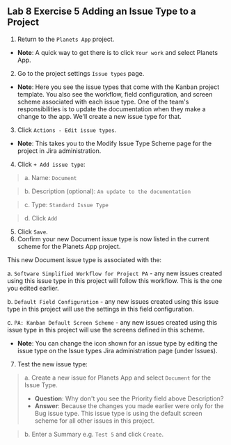 ## Lab 8 Exercise 5 Adding an Issue Type to a Project

1. Return to the `Planets App` project.

* **Note**: A quick way to get there is to click `Your work` and select Planets App.

2. Go to the project settings `Issue types` page.

* **Note**: Here you see the issue types that come with the Kanban project template. You also see the workflow, field configuration, and screen scheme associated with each issue type. One of the team's responsibilities is to update the documentation when they make a change to the app. We'll create a new issue type for that.

3. Click `Actions - Edit issue types`.

* **Note**: This takes you to the Modify Issue Type Scheme page for the project in Jira administration.

4. Click `+ Add issue type`:

> a. Name: `Document`

> b. Description (optional): `An update to the documentation`

> c. Type: `Standard Issue Type`

> d. Click `Add`

5. Click `Save`.
6. Confirm your new Document issue type is now listed in the current
   scheme for the Planets App project.

This new Document issue type is associated with the:

a. `Software Simplified Workflow for Project PA` - any new issues created using this
issue type in this project will follow this workflow. This is the one you edited earlier.

b. `Default Field Configuration` - any new issues created using this issue type in this project will use the settings in this field configuration.

c. `PA: Kanban Default Screen Scheme` - any new issues created using this issue type
in this project will use the screens defined in this scheme.

* **Note**: You can change the icon shown for an issue type by editing the issue type on the Issue types Jira administration page (under Issues).

7. Test the new issue type:

> a. Create a new issue for Planets App and select `Document` for the Issue Type.
>
> * **Question**: Why don't you see the Priority field above Description?
> * **Answer**: Because the changes you made earlier were only for the Bug issue type. This issue type is using the default screen scheme for all other issues in this project.

> b. Enter a Summary e.g. `Test 5` and click `Create`.
